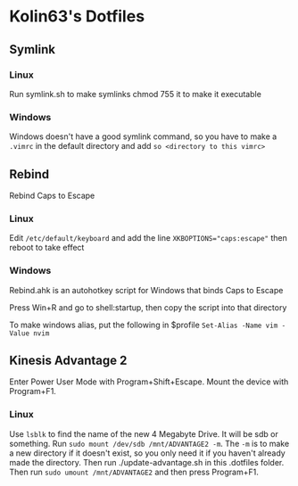 # Kolin63's Dotfiles

## Symlink

### Linux
Run symlink.sh to make symlinks chmod 755 it to make it executable

### Windows
Windows doesn't have a good symlink command, so you have to make a `.vimrc` in
the default directory and add `so <directory to this vimrc>`

## Rebind
Rebind Caps to Escape

### Linux
Edit `/etc/default/keyboard` and add the line `XKBOPTIONS="caps:escape"` then
reboot to take effect

### Windows
Rebind.ahk is an autohotkey script for Windows that binds Caps to Escape

Press Win+R and go to shell:startup, then copy the script into that directory

To make windows alias, put the following in $profile `Set-Alias -Name vim
-Value nvim`

## Kinesis Advantage 2

Enter Power User Mode with Program+Shift+Escape. Mount the device with
Program+F1.

### Linux
Use `lsblk` to find the name of the new 4 Megabyte Drive. It will be sdb or
something. Run `sudo mount /dev/sdb /mnt/ADVANTAGE2 -m`. The `-m` is to make a
new directory if it doesn't exist, so you only need it if you haven't already
made the directory. Then run ./update-advantage.sh in this .dotfiles folder.
Then run `sudo umount /mnt/ADVANTAGE2` and then press Program+F1.

